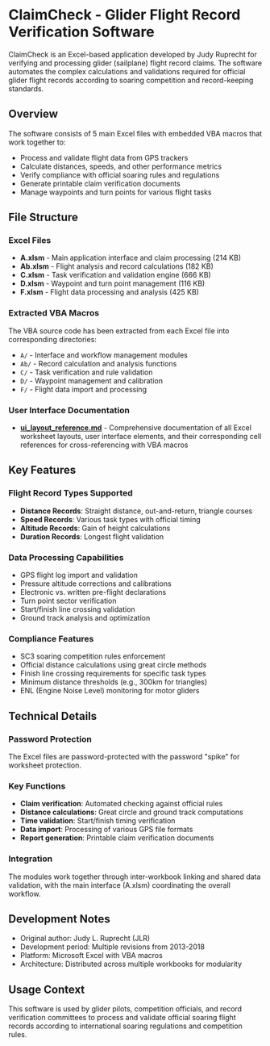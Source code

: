 # ClaimCheck - Glider Flight Record Verification Software

ClaimCheck is an Excel-based application developed by Judy Ruprecht for verifying and processing glider (sailplane) flight record claims. The software automates the complex calculations and validations required for official glider flight records according to soaring competition and record-keeping standards.

## Overview

The software consists of 5 main Excel files with embedded VBA macros that work together to:
- Process and validate flight data from GPS trackers
- Calculate distances, speeds, and other performance metrics
- Verify compliance with official soaring rules and regulations
- Generate printable claim verification documents
- Manage waypoints and turn points for various flight tasks

## File Structure

### Excel Files
- **A.xlsm** - Main application interface and claim processing (214 KB)
- **Ab.xlsm** - Flight analysis and record calculations (182 KB)
- **C.xlsm** - Task verification and validation engine (666 KB)
- **D.xlsm** - Waypoint and turn point management (116 KB)
- **F.xlsm** - Flight data processing and analysis (425 KB)

### Extracted VBA Macros
The VBA source code has been extracted from each Excel file into corresponding directories:
- `A/` - Interface and workflow management modules
- `Ab/` - Record calculation and analysis functions
- `C/` - Task verification and rule validation
- `D/` - Waypoint management and calibration
- `F/` - Flight data import and processing

### User Interface Documentation
- **[ui_layout_reference.md](ui_layout_reference.md)** - Comprehensive documentation of all Excel worksheet layouts, user interface elements, and their corresponding cell references for cross-referencing with VBA macros

## Key Features

### Flight Record Types Supported
- **Distance Records**: Straight distance, out-and-return, triangle courses
- **Speed Records**: Various task types with official timing
- **Altitude Records**: Gain of height calculations
- **Duration Records**: Longest flight validation

### Data Processing Capabilities
- GPS flight log import and validation
- Pressure altitude corrections and calibrations
- Electronic vs. written pre-flight declarations
- Turn point sector verification
- Start/finish line crossing validation
- Ground track analysis and optimization

### Compliance Features
- SC3 soaring competition rules enforcement
- Official distance calculations using great circle methods
- Finish line crossing requirements for specific task types
- Minimum distance thresholds (e.g., 300km for triangles)
- ENL (Engine Noise Level) monitoring for motor gliders

## Technical Details

### Password Protection
The Excel files are password-protected with the password "spike" for worksheet protection.

### Key Functions
- **Claim verification**: Automated checking against official rules
- **Distance calculations**: Great circle and ground track computations
- **Time validation**: Start/finish timing verification
- **Data import**: Processing of various GPS file formats
- **Report generation**: Printable claim verification documents

### Integration
The modules work together through inter-workbook linking and shared data validation, with the main interface (A.xlsm) coordinating the overall workflow.

## Development Notes

- Original author: Judy L. Ruprecht (JLR)
- Development period: Multiple revisions from 2013-2018
- Platform: Microsoft Excel with VBA macros
- Architecture: Distributed across multiple workbooks for modularity

## Usage Context

This software is used by glider pilots, competition officials, and record verification committees to process and validate official soaring flight records according to international soaring regulations and competition rules.
